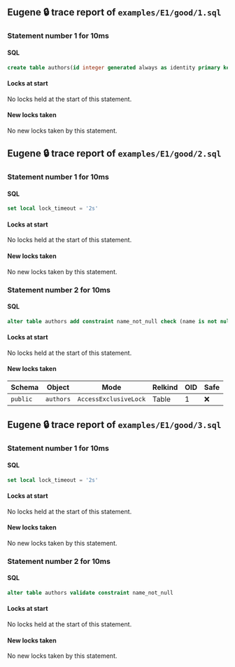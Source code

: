 ## Eugene 🔒 trace report of `examples/E1/good/1.sql`



### Statement number 1 for 10ms

#### SQL

```sql
create table authors(id integer generated always as identity primary key, name text)
```

#### Locks at start

No locks held at the start of this statement.

#### New locks taken

No new locks taken by this statement.



## Eugene 🔒 trace report of `examples/E1/good/2.sql`



### Statement number 1 for 10ms

#### SQL

```sql
set local lock_timeout = '2s'
```

#### Locks at start

No locks held at the start of this statement.

#### New locks taken

No new locks taken by this statement.



### Statement number 2 for 10ms

#### SQL

```sql
alter table authors add constraint name_not_null check (name is not null) not valid
```

#### Locks at start

No locks held at the start of this statement.

#### New locks taken

| Schema | Object | Mode | Relkind | OID | Safe |
|--------|--------|------|---------|-----|------|
| `public` | `authors` | `AccessExclusiveLock` | Table | 1 | ❌ |



## Eugene 🔒 trace report of `examples/E1/good/3.sql`



### Statement number 1 for 10ms

#### SQL

```sql
set local lock_timeout = '2s'
```

#### Locks at start

No locks held at the start of this statement.

#### New locks taken

No new locks taken by this statement.



### Statement number 2 for 10ms

#### SQL

```sql
alter table authors validate constraint name_not_null
```

#### Locks at start

No locks held at the start of this statement.

#### New locks taken

No new locks taken by this statement.


